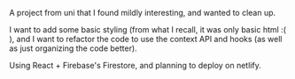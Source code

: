 A project from uni that I found mildly interesting, and wanted to clean up.

I want to add some basic styling (from what I recall, it was only basic html :( ), and I want to refactor the code to use the context API and hooks (as well as just organizing the code better). 

Using React + Firebase's Firestore, and planning to deploy on netlify.

